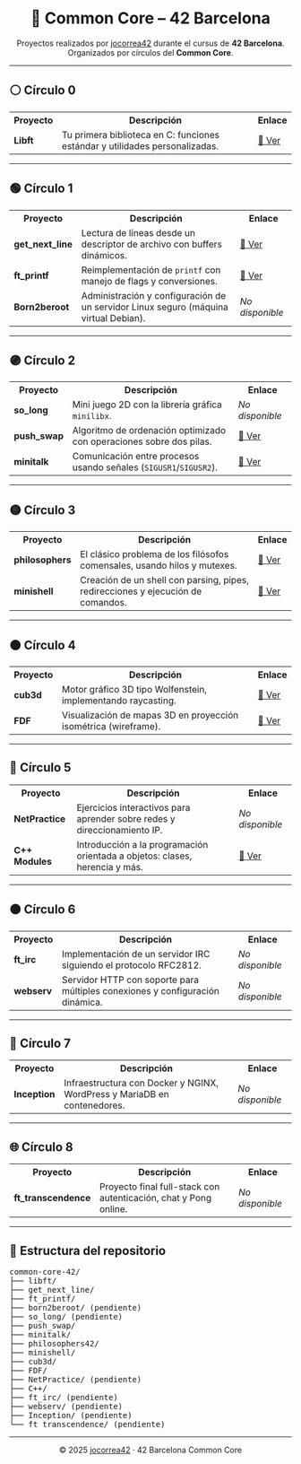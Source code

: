 <h1 align="center">🧭 Common Core – 42 Barcelona</h1>

<p align="center">
  Proyectos realizados por <a href="https://github.com/jocorrea42">jocorrea42</a> durante el cursus de <strong>42 Barcelona</strong>.<br>
  Organizados por círculos del <strong>Common Core</strong>.
</p>

---

<h2>⚪ Círculo 0</h2>

<table>
  <tr><th>Proyecto</th><th>Descripción</th><th>Enlace</th></tr>
  <tr>
    <td><strong>Libft</strong></td>
    <td>Tu primera biblioteca en C: funciones estándar y utilidades personalizadas.</td>
    <td><a href="https://github.com/jocorrea42/libft">📁 Ver</a></td>
  </tr>
</table>

---

<h2>🟢 Círculo 1</h2>

<table>
  <tr><th>Proyecto</th><th>Descripción</th><th>Enlace</th></tr>
  <tr>
    <td><strong>get_next_line</strong></td>
    <td>Lectura de líneas desde un descriptor de archivo con buffers dinámicos.</td>
    <td><a href="./get_next_line">📁 Ver</a></td>
  </tr>
  <tr>
    <td><strong>ft_printf</strong></td>
    <td>Reimplementación de <code>printf</code> con manejo de flags y conversiones.</td>
    <td><a href="./ft_printf">📁 Ver</a></td>
  </tr>
  <tr>
    <td><strong>Born2beroot</strong></td>
    <td>Administración y configuración de un servidor Linux seguro (máquina virtual Debian).</td>
    <td><em>No disponible</em></td>
  </tr>
</table>

---

<h2>🟣 Círculo 2</h2>

<table>
  <tr><th>Proyecto</th><th>Descripción</th><th>Enlace</th></tr>
  <tr>
    <td><strong>so_long</strong></td>
    <td>Mini juego 2D con la librería gráfica <code>minilibx</code>.</td>
    <td><em>No disponible</em></td>
  </tr>
  <tr>
    <td><strong>push_swap</strong></td>
    <td>Algoritmo de ordenación optimizado con operaciones sobre dos pilas.</td>
    <td><a href="./push_swap">📁 Ver</a></td>
  </tr>
  <tr>
    <td><strong>minitalk</strong></td>
    <td>Comunicación entre procesos usando señales (<code>SIGUSR1</code>/<code>SIGUSR2</code>).</td>
    <td><a href="./minitalk">📁 Ver</a></td>
  </tr>
</table>

---

<h2>🟡 Círculo 3</h2>

<table>
  <tr><th>Proyecto</th><th>Descripción</th><th>Enlace</th></tr>
  <tr>
    <td><strong>philosophers</strong></td>
    <td>El clásico problema de los filósofos comensales, usando hilos y mutexes.</td>
    <td><a href="./philosophers42">📁 Ver</a></td>
  </tr>
  <tr>
    <td><strong>minishell</strong></td>
    <td>Creación de un shell con parsing, pipes, redirecciones y ejecución de comandos.</td>
    <td><a href="./minishell">📁 Ver</a></td>
  </tr>
</table>

---

<h2>🟠 Círculo 4</h2>

<table>
  <tr><th>Proyecto</th><th>Descripción</th><th>Enlace</th></tr>
  <tr>
    <td><strong>cub3d</strong></td>
    <td>Motor gráfico 3D tipo Wolfenstein, implementando raycasting.</td>
    <td><a href="./cub3d">📁 Ver</a></td>
  </tr>
  <tr>
    <td><strong>FDF</strong></td>
    <td>Visualización de mapas 3D en proyección isométrica (wireframe).</td>
    <td><a href="./FDF">📁 Ver</a></td>
  </tr>
</table>

---

<h2>🔵 Círculo 5</h2>

<table>
  <tr><th>Proyecto</th><th>Descripción</th><th>Enlace</th></tr>
  <tr>
    <td><strong>NetPractice</strong></td>
    <td>Ejercicios interactivos para aprender sobre redes y direccionamiento IP.</td>
    <td><em>No disponible</em></td>
  </tr>
  <tr>
    <td><strong>C++ Modules</strong></td>
    <td>Introducción a la programación orientada a objetos: clases, herencia y más.</td>
    <td><a href="./C++">📁 Ver</a></td>
  </tr>
</table>

---

<h2>🟤 Círculo 6</h2>

<table>
  <tr><th>Proyecto</th><th>Descripción</th><th>Enlace</th></tr>
  <tr>
    <td><strong>ft_irc</strong></td>
    <td>Implementación de un servidor IRC siguiendo el protocolo RFC2812.</td>
    <td><em>No disponible</em></td>
  </tr>
  <tr>
    <td><strong>webserv</strong></td>
    <td>Servidor HTTP con soporte para múltiples conexiones y configuración dinámica.</td>
    <td><em>No disponible</em></td>
  </tr>
</table>

---

<h2>🔴 Círculo 7</h2>

<table>
  <tr><th>Proyecto</th><th>Descripción</th><th>Enlace</th></tr>
  <tr>
    <td><strong>Inception</strong></td>
    <td>Infraestructura con Docker y NGINX, WordPress y MariaDB en contenedores.</td>
    <td><em>No disponible</em></td>
  </tr>
</table>

---

<h2>🌐 Círculo 8</h2>

<table>
  <tr><th>Proyecto</th><th>Descripción</th><th>Enlace</th></tr>
  <tr>
    <td><strong>ft_transcendence</strong></td>
    <td>Proyecto final full-stack con autenticación, chat y Pong online.</td>
    <td><em>No disponible</em></td>
  </tr>
</table>

---

<h2>🧭 Estructura del repositorio</h2>

<pre>
common-core-42/
├── libft/
├── get_next_line/
├── ft_printf/
├── born2beroot/ (pendiente)
├── so_long/ (pendiente)
├── push_swap/
├── minitalk/
├── philosophers42/
├── minishell/
├── cub3d/
├── FDF/
├── NetPractice/ (pendiente)
├── C++/
├── ft_irc/ (pendiente)
├── webserv/ (pendiente)
├── Inception/ (pendiente)
└── ft_transcendence/ (pendiente)
</pre>

---

<p align="center">
  © 2025 <a href="https://github.com/jocorrea42">jocorrea42</a> · 42 Barcelona Common Core
</p>
